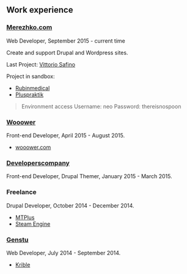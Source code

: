 ## Work experience

### [Merezhko.com](http://merezhko.com)

Web Developer, September 2015 - current time

Create and support Drupal and Wordpress sites.

Last Project: [Vittorio Safino](http://vittorio-safino.com/)

Project in sandbox:

* [Rubinmedical](http://dev-rubinmedical.pantheonsite.io/)
* [Pluspraktik](http://dev-pluspraktikse.pantheonsite.io/)

> Environment access
Username: neo
Password: thereisnospoon

### [Wooower](http://wooower.com/)
Front-end Developer, April 2015 - August 2015.
* [wooower.com](http://wooower.com/)

### [Developerscompany](https://developerscompany.com/)
Front-end Developer, Drupal Themer, January 2015 - March 2015.

### Freelance
Drupal Developer, October 2014 - December 2014.
* [MTPlus](http://microtermplus.ru/)
* [Steam Engine](http://www.steamengine.at/)

### [Genstu](http://genstu.com/)
Web Developer, July 2014 - September 2014.
* [Krible](http://www.krible.com/)
